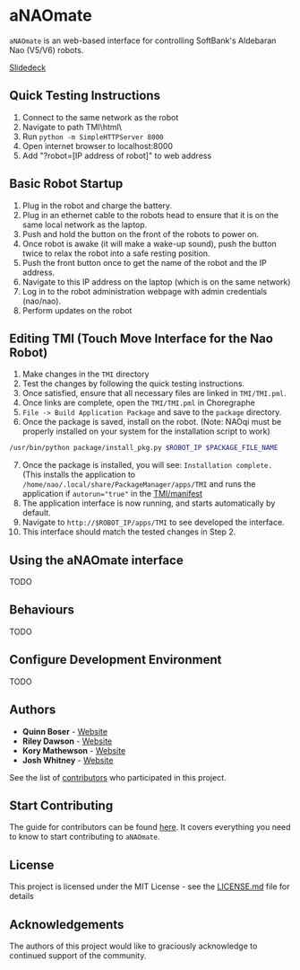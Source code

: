 # aNAOmate

`aNAOmate` is an web-based interface for controlling SoftBank's Aldebaran Nao (V5/V6) robots.

[Slidedeck](https://docs.google.com/presentation/d/1Xc7OqAw_QCwlj7EUV_w8caj6bt-i0rDLMv9rSqkYeyo/edit#slide=id.p)


## Quick Testing Instructions

1. Connect to the same network as the robot
2. Navigate to path TMI\html\
3. Run `python -m SimpleHTTPServer 8000`
4. Open internet browser to localhost:8000
5. Add "?robot=[IP address of robot]" to web address

## Basic Robot Startup

1. Plug in the robot and charge the battery.
2. Plug in an ethernet cable to the robots head to ensure that it is on the same local network as the laptop.
3. Push and hold the button on the front of the robots to power on.
4. Once robot is awake (it will make a wake-up sound), push the button twice to relax the robot into a safe resting position.
5. Push the front button once to get the name of the robot and the IP address.
6. Navigate to this IP address on the laptop (which is on the same network)
7. Log in to the robot administration webpage with admin credentials (nao/nao).
8. Perform updates on the robot

## Editing TMI (Touch Move Interface for the Nao Robot)

1. Make changes in the `TMI` directory
2. Test the changes by following the quick testing instructions.
3. Once satisfied, ensure that all necessary files are linked in `TMI/TMI.pml`.
4. Once links are complete, open the `TMI/TMI.pml` in Choregraphe
5. `File -> Build Application Package` and save to the `package` directory.
6. Once the package is saved, install on the robot. (Note: NAOqi must be properly installed on your system for the installation script to work)

```sh
/usr/bin/python package/install_pkg.py $ROBOT_IP $PACKAGE_FILE_NAME
```

7. Once the package is installed, you will see: `Installation complete.` (This installs the application to `/home/nao/.local/share/PackageManager/apps/TMI` and runs the application if `autorun="true"` in the [TMI/manifest](https://github.com/QuinnyB/aNAOmate/blob/master/TMI/manifest.xml)
8. The application interface is now running, and starts automatically by default.
9. Navigate to `http://$ROBOT_IP/apps/TMI` to see developed the interface.
10. This interface should match the tested changes in Step 2.

## Using the aNAOmate interface

TODO

## Behaviours

TODO

## Configure Development Environment

TODO

## Authors

* **Quinn Boser** - [Website](#)
* **Riley Dawson** - [Website](#)
* **Kory Mathewson** - [Website](https://korymathewson.com)
* **Josh Whitney** - [Website](#)

See the list of [contributors](https://github.com/QuinnyB/aNAOmate/contributors) who participated in this project.

## Start Contributing
The guide for contributors can be found [here](https://github.com/QuinnyB/aNAOmate/blob/master/CONTRIBUTING.md). It covers everything you need to know to start contributing to `aNAOmate`.

## License

This project is licensed under the MIT License - see the [LICENSE.md](LICENSE) file for details

## Acknowledgements

The authors of this project would like to graciously acknowledge to continued support of the community.

